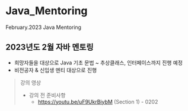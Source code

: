 # Java_Mentoring
February.2023 Java Mentoring 

## 2023년도 2월 자바 멘토링
- 희망자들을 대상으로 Java 기초 문법 ~ 추상클래스, 인터페이스까지 진행 예정
- 비전공자 & 신입생 멘티 대상으로 진행


> 강의 영상
>- 강의 전 준비사항
>   - https://youtu.be/uF9UkrBiybM (Section 1) - 0202
